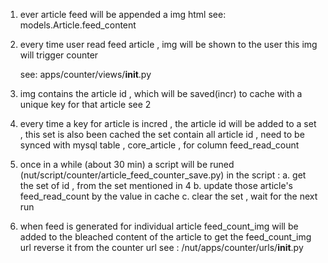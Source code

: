 1. ever article feed will be appended a img html 
    see:  models.Article.feed_content

2. every time user read feed article , img will be shown to the user 
   this img will trigger counter 
    
    see: apps/counter/views/__init__.py
    
3. img contains the article id , which will be saved(incr) to cache with a unique key for that article 
   see 2 
   
4. every time a key for article is incred , the article id   will be added to a set , 
   this set is also been cached 
   the set contain all article id , need to be synced with mysql table , core_article , for column feed_read_count

5. once in a while (about 30 min) 
   a script will be runed (nut/script/counter/article_feed_counter_save.py)
   in the script :
            a. get the set of id , from the set mentioned in 4
            b. update those article's feed_read_count by the value in cache
            c. clear the set , wait for the next run 
            
6. when feed is generated for individual article 
   feed_count_img will be added to the bleached content of the article 
   to get the feed_count_img url 
        reverse it from the counter url 
        see : /nut/apps/counter/urls/__init__.py
        
        
    